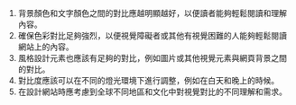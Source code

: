 

1. 背景顏色和文字顏色之間的對比應越明顯越好，以便讀者能夠輕鬆閱讀和理解內容。
2. 確保色彩對比足夠強烈，以便視覺障礙者或其他有視覺困難的人能夠輕鬆閱讀網站上的內容。
3. 風格設計元素也應該有足夠的對比，例如圖片或其他視覺元素與網頁背景之間的對比。
4. 對比度應該可以在不同的燈光環境下進行調整，例如在白天和晚上的時候。
5. 在設計網站時應考慮到全球不同地區和文化中對視覺對比的不同理解和需求。